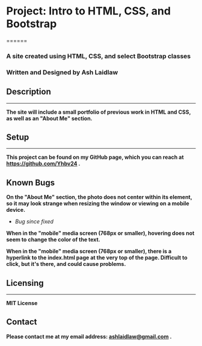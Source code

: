 # Project: Intro to HTML, CSS, and Bootstrap
======

### A site created using HTML, CSS, and select Bootstrap classes

### __Written and Designed by Ash Laidlaw__

## Description
------

__The site will include a small portfolio of previous work in HTML and CSS, as well as an "About Me" section.__

## Setup
------

__This project can be found on my GitHub page, which you can reach at https://github.com/Yhbv24 .__

## Known Bugs

__On the "About Me" section, the photo does not center within its element, so it may look strange when resizing the window or viewing on a mobile device.__
* _Bug since fixed_

__When in the "mobile" media screen (768px or smaller), hovering does not seem to change the color of the text.__

__When in the "mobile" media screen (768px or smaller), there is a hyperlink to the index.html page at the very top of the page. Difficult to click, but it's there, and could cause problems.__

## Licensing
------

__MIT License__

## Contact

__Please contact me at my email address: ashlaidlaw@gmail.com .__
